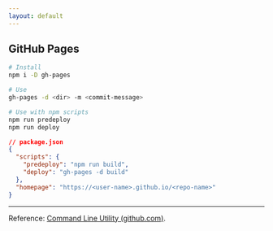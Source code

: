 ```yaml
---
layout: default
---
```

## GitHub Pages

```bash
# Install
npm i -D gh-pages
```

```bash
# Use
gh-pages -d <dir> -m <commit-message>
```

```bash
# Use with npm scripts
npm run predeploy
npm run deploy
```

```json
// package.json
{
  "scripts": {
    "predeploy": "npm run build",
    "deploy": "gh-pages -d build"
  },
  "homepage": "https://<user-name>.github.io/<repo-name>"
}
```

----

Reference: [Command Line Utility (github.com)](https://github.com/tschaub/gh-pages#command-line-utility).
